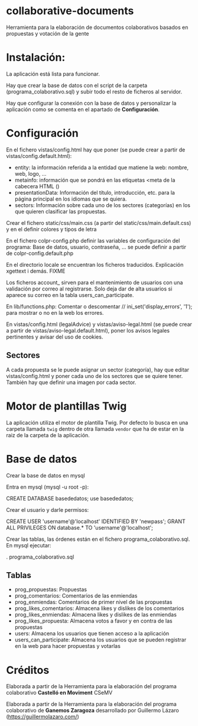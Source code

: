 collaborative-documents
==========================

Herramienta para la elaboración de documentos colaborativos basados en propuestas y votación de la gente

Instalación:
==========================

La aplicación está lista para funcionar.

Hay que crear la base de datos con el script de la carpeta (programa_colaborativo.sql) y subir todo el resto de ficheros al servidor.

Hay que configurar la conexión con la base de datos y personalizar la aplicación como se comenta en el apartado de **Configuración**.

Configuración
==========================

En el fichero vistas/config.html hay que poner (se puede crear a partir de vistas/config.default.html):
* entity: la información referida a la entidad que matiene la web: nombre, web, logo, ...
* metainfo: información que se pondrá en las etiquetas <meta de la cabecera HTML (<head>)
* presentationData: Información del título, introducción, etc. para la página principal en los idiomas que se quiera.
* sectors: Información sobre cada uno de los sectores (categorías) en los que quieren clasificar las propuestas. 

Crear el fichero static/css/main.css (a partir del static/css/main.default.css) y en el definir colores y tipos de letra

En el fichero colpr-config.php definir las variables de configuración del programa: Base de datos, usuario, contraseña, ...
se puede definir a partir de colpr-config.default.php 

En el directorio locale se encuentran los ficheros traducidos. Explicación xgettext i demás. FIXME

Los ficheros account_ sirven para el mantenimiento de usuarios con una validación por correo al registrarse. Solo deja dar de alta
usuarios si aparece su correo en la tabla users_can_participate.

En lib/functions.php: Comentar o descomentar // ini_set('display_errors', '1'); para mostrar o no en la web los errores.

En vistas/config.html (legalAdvice) y vistas/aviso-legal.html (se puede crear a partir de vistas/aviso-legal.default.html), poner los avisos legales pertinentes y avisar del uso de cookies.

Sectores
------------------------

A cada propuesta se le puede asignar un sector (categoría), hay que editar vistas/config.html y poner cada uno de los sectores que se quiere tener. También hay que definir una imagen por cada sector.

Motor de plantillas Twig
==========================

La aplicación utiliza el motor de plantilla Twig. Por defecto lo busca en una carpeta llamada `twig` dentro de otra llamada `vendor` que ha de estar en la raiz de la carpeta de la aplicación.

Base de datos
==========================

Crear la base de datos en mysql

Entra en mysql (mysql -u root -p):

CREATE DATABASE basededatos;
use basededatos;

Crear el usuario y darle permisos:

CREATE USER 'username'@'localhost' IDENTIFIED BY 'newpass';
GRANT ALL PRIVILEGES ON database.* TO 'username'@'localhost';

Crear las tablas, las órdenes están en el fichero programa_colaborativo.sql. En mysql ejecutar:

\. programa_colaborativo.sql

Tablas
----------------------------

* prog_propuestas: Propuestas
* prog_comentarios: Comentarios de las enmiendas
* prog_enmiendas: Comentarios de primer nivel de las propuestas
* prog_likes_comentarios: Almacena likes y dislikes de los comentarios
* prog_likes_enmiendas: Almacena likes y dislikes de las enmiendas
* prog_likes_propuesta: Almacena votos a favor y en contra de las propuestas
* users: Almacena los usuarios que tienen acceso a la aplicación
* users_can_participate: Almacena los usuarios que se pueden registrar en la web para hacer propuestas y votarlas

Créditos
==========================

Elaborada a partir de la Herramienta para la elaboración del programa colaborativo **Castelló en Moviment** CSeMV

Elaborada a partir de la Herramienta para la elaboración del programa colaborativo de **Ganemos Zaragoza** desarrollado por  Guillermo Lázaro (https://guillermolazaro.com/)
